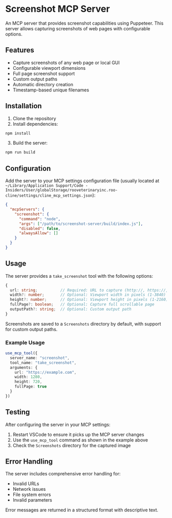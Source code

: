# Screenshot MCP Server

An MCP server that provides screenshot capabilities using Puppeteer. This server allows capturing screenshots of web pages with configurable options.

## Features

- Capture screenshots of any web page or local GUI
- Configurable viewport dimensions
- Full page screenshot support
- Custom output paths
- Automatic directory creation
- Timestamp-based unique filenames

## Installation

1. Clone the repository
2. Install dependencies:
```bash
npm install
```
3. Build the server:
```bash
npm run build
```

## Configuration

Add the server to your MCP settings configuration file (usually located at `~/Library/Application Support/Code - Insiders/User/globalStorage/rooveterinaryinc.roo-cline/settings/cline_mcp_settings.json`):

```json
{
  "mcpServers": {
    "screenshot": {
      "command": "node",
      "args": ["/path/to/screenshot-server/build/index.js"],
      "disabled": false,
      "alwaysAllow": []
    }
  }
}
```

## Usage

The server provides a `take_screenshot` tool with the following options:

```typescript
{
  url: string;          // Required: URL to capture (http://, https://, or file:///)
  width?: number;       // Optional: Viewport width in pixels (1-3840)
  height?: number;      // Optional: Viewport height in pixels (1-2160)
  fullPage?: boolean;   // Optional: Capture full scrollable page
  outputPath?: string;  // Optional: Custom output path
}
```

Screenshots are saved to a `Screenshots` directory by default, with support for custom output paths.

### Example Usage

```typescript
use_mcp_tool({
  server_name: "screenshot",
  tool_name: "take_screenshot",
  arguments: {
    url: "https://example.com",
    width: 1280,
    height: 720,
    fullPage: true
  }
})
```

## Testing

After configuring the server in your MCP settings:

1. Restart VSCode to ensure it picks up the MCP server changes
2. Use the `use_mcp_tool` command as shown in the example above
3. Check the `Screenshots` directory for the captured image

## Error Handling

The server includes comprehensive error handling for:
- Invalid URLs
- Network issues
- File system errors
- Invalid parameters

Error messages are returned in a structured format with descriptive text.
